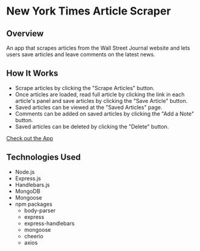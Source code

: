 # New York Times Article Scraper

## Overview
An app that scrapes articles from the Wall Street Journal website and lets users save articles and leave comments on the latest news.

## How It Works
- Scrape articles by clicking the "Scrape Articles" button.
- Once articles are loaded, read full article by clicking the link in each article's panel and save articles by clicking the "Save Article" button.
- Saved articles can be viewed at the "Saved Articles" page.
- Comments can be added on saved articles by clicking the "Add a Note" button.
- Saved articles can be deleted by clicking the "Delete" button.

[Check out the App](https://rocky-fortress-62994.herokuapp.com/)

## Technologies Used
- Node.js
- Express.js
- Handlebars.js
- MongoDB
- Mongoose
- npm packages
    - body-parser
    - express
    - express-handlebars
    - mongoose
    - cheerio
    - axios

